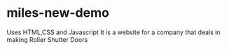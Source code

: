 # miles-new-demo
Uses HTML,CSS and Javascript
It is a website for a company that deals in making Roller Shutter Doors
